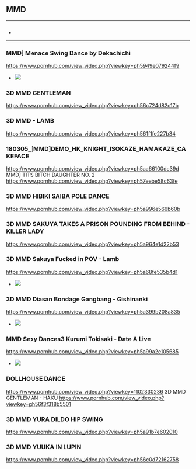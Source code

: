 ## MMD
---
### 

- ![]()
---
### MMD] Menace Swing Dance by Dekachichi
https://www.pornhub.com/view_video.php?viewkey=ph5949e079244f9
- ![](https://ci.phncdn.com/videos/201706/21/121254131/original/(m=ecuKGgaaaa)(mh=_twzUOLHIsSFMXzc)14.jpg)
### 3D MMD GENTLEMAN
https://www.pornhub.com/view_video.php?viewkey=ph56c724d82c17b
### 3D MMD - LAMB
https://www.pornhub.com/view_video.php?viewkey=ph561f1fe227b34
### 180305_[MMD]DEMO_HK_KNIGHT_ISOKAZE_HAMAKAZE_CAKEFACE
https://www.pornhub.com/view_video.php?viewkey=ph5aa66100dc39d
MMD] TITS BITCH DAUGHTER NO. 2
https://www.pornhub.com/view_video.php?viewkey=ph57eebe58c63fe
### 3D MMD HIBIKI SAIBA POLE DANCE
https://www.pornhub.com/view_video.php?viewkey=ph5a996e566b60b
### 3D MMD SAKUYA TAKES A PRISON POUNDING FROM BEHIND - KILLER LADY
https://www.pornhub.com/view_video.php?viewkey=ph5a964e1d22b53
### 3D MMD Sakuya Fucked in POV - Lamb
https://www.pornhub.com/view_video.php?viewkey=ph5a68fe535b4d1
- ![](https://ci.phncdn.com/videos/201801/24/151693182/original/(m=ecuKGgaaaa)(mh=7CDWi5oT32RtyKgC)16.jpg)
### 3D MMD Diasan Bondage Gangbang - Gishinanki
https://www.pornhub.com/view_video.php?viewkey=ph5a399b208a835
- ![](https://ci.phncdn.com/videos/201712/19/146215722/original/(m=ecuKGgaaaa)(mh=0TxQGlBiJqYmOkFk)14.jpg)
### MMD Sexy Dances3 Kurumi Tokisaki - Date A Live
https://www.pornhub.com/view_video.php?viewkey=ph5a99a2e105685
- ![](https://ci.phncdn.com/videos/201803/02/156613332/original/(m=ecuKGgaaaa)(mh=uz66nWdkDFXUUSg7)4.jpg)
### DOLLHOUSE DANCE
https://www.pornhub.com/view_video.php?viewkey=1102330236
3D MMD GENTLEMAN - HAKU
https://www.pornhub.com/view_video.php?viewkey=ph56f3f318b5501
### 3D MMD YURA DILDO HIP SWING
https://www.pornhub.com/view_video.php?viewkey=ph5a91b7e602010
### 3D MMD YUUKA IN LUPIN
https://www.pornhub.com/view_video.php?viewkey=ph56c0d72162758
